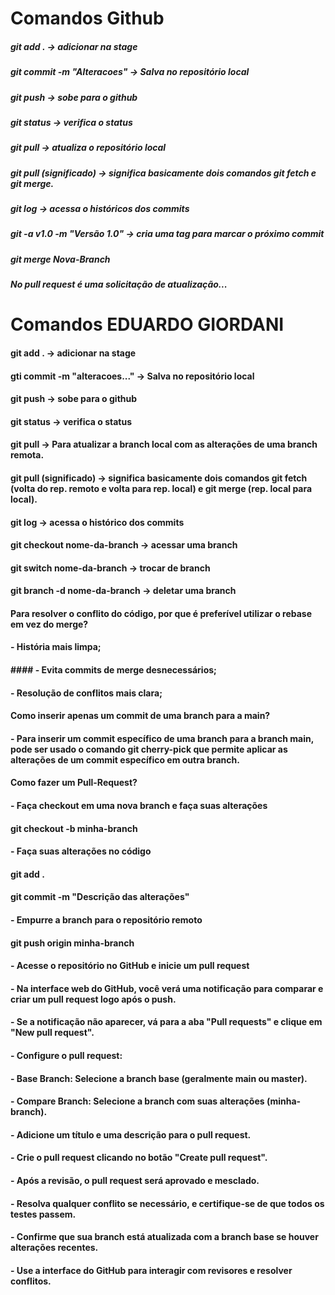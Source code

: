 # Comandos Github

##### git add . -> adicionar na stage
##### git commit -m "Alteracoes" -> Salva no repositório local
##### git push -> sobe para o github
##### git status -> verifica o status
##### git pull -> atualiza o repositório local
##### git pull (significado) -> significa basicamente dois comandos git fetch e git merge.
##### git log -> acessa o históricos dos commits
##### git -a v1.0 -m "Versão 1.0" -> cria uma tag para marcar o próximo commit

##### git merge Nova-Branch 

##### No pull request é uma solicitação de atualização...

# Comandos EDUARDO GIORDANI
#### git add . -> adicionar na stage
#### gti commit -m "alteracoes..." -> Salva no repositório local
#### git push -> sobe para o github
#### git status -> verifica o status
#### git pull -> Para atualizar a branch local com as alterações de uma branch remota.
#### git pull (significado) -> significa basicamente dois comandos git fetch (volta do rep. remoto e volta para rep. local) e git merge (rep. local para local).
#### git log -> acessa o histórico dos commits
#### git checkout nome-da-branch -> acessar uma branch 

#### git switch nome-da-branch -> trocar de branch

#### git branch -d nome-da-branch -> deletar uma branch

#### Para resolver o conflito do código, por que é preferível utilizar o rebase em vez do merge?
#### - História mais limpa;
#### #### - Evita commits de merge desnecessários;
#### - Resolução de conflitos mais clara;

#### Como inserir apenas um commit de uma branch para a main?
#### - Para inserir um commit específico de uma branch para a branch main, pode ser usado o comando git cherry-pick que permite aplicar as alterações de um commit específico em outra branch.


#### Como fazer um Pull-Request?

#### - Faça checkout em uma nova branch e faça suas alterações
####	git checkout -b minha-branch
#### - Faça suas alterações no código
####	git add .
####	git commit -m "Descrição das alterações"

#### -  Empurre a branch para o repositório remoto
####	git push origin minha-branch

#### - Acesse o repositório no GitHub e inicie um pull request
#### - Na interface web do GitHub, você verá uma notificação para comparar e criar um pull request logo após o push.
#### - Se a notificação não aparecer, vá para a aba "Pull requests" e clique em "New pull request".

#### - Configure o pull request:
#### - Base Branch: Selecione a branch base (geralmente main ou master).
#### - Compare Branch: Selecione a branch com suas alterações (minha-branch).
#### - Adicione um título e uma descrição para o pull request.

#### - Crie o pull request clicando no botão "Create pull request".

#### - Após a revisão, o pull request será aprovado e mesclado.
#### - Resolva qualquer conflito se necessário, e certifique-se de que todos os testes passem.

#### - Confirme que sua branch está atualizada com a branch base se houver alterações recentes.
#### - Use a interface do GitHub para interagir com revisores e resolver conflitos.